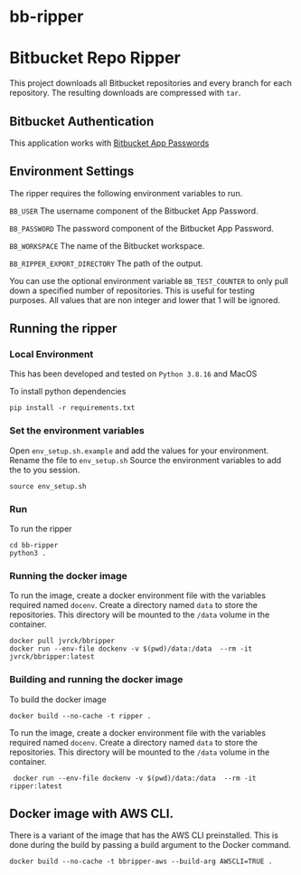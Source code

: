 # bb-ripper
# Bitbucket Repo Ripper

This project downloads all Bitbucket repositories and every branch for each repository. The resulting downloads are compressed with `tar`.

## Bitbucket Authentication

This application works with [Bitbucket App Passwords](https://support.atlassian.com/bitbucket-cloud/docs/app-passwords/)

## Environment Settings

The ripper requires the following environment variables to run.

`BB_USER` The username component of the Bitbucket App Password.

`BB_PASSWORD` The password component of the Bitbucket App Password.

`BB_WORKSPACE` The name of the Bitbucket workspace.

`BB_RIPPER_EXPORT_DIRECTORY` The path of the output.

You can use the optional environment variable `BB_TEST_COUNTER` to only pull down a specified number of repositories. This is useful for testing purposes. All values that are non integer and lower that 1 will be ignored.

## Running the ripper

### Local Environment

This has been developed and tested on `Python 3.8.16` and MacOS

To install python dependencies 
```
pip install -r requirements.txt
```

### Set the environment variables 
Open `env_setup.sh.example` and add the values for your environment. Rename the file to `env_setup.sh` Source the environment variables to add the to you session.
```
source env_setup.sh
```


### Run


To run the ripper
```
cd bb-ripper
python3 .
```

### Running the docker image
To run the image, create a docker environment file with the variables required named `docenv`. Create a directory named `data` to store the repositories. This directory will be mounted to the `/data` volume in the container.

```
docker pull jvrck/bbripper
docker run --env-file dockenv -v $(pwd)/data:/data  --rm -it  jvrck/bbripper:latest
```


### Building and running the docker image
To build the docker image
```
docker build --no-cache -t ripper .
```

To run the image, create a docker environment file with the variables required named `docenv`. Create a directory named `data` to store the repositories. This directory will be mounted to the `/data` volume in the container.

```
 docker run --env-file dockenv -v $(pwd)/data:/data  --rm -it  ripper:latest
```

## Docker image with AWS CLI.
There is a variant of the image that has the AWS CLI preinstalled. This is done during the build by passing a build argument to the Docker command.

```
docker build --no-cache -t bbripper-aws --build-arg AWSCLI=TRUE .
```